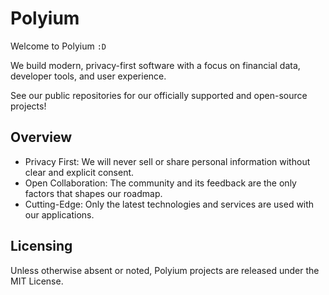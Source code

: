 # Polyium

Welcome to Polyium `:D`

We build modern, privacy-first software with a focus on financial data, developer tools, and user experience.

See our public repositories for our officially supported and open-source projects!

## Overview

- Privacy First: We will never sell or share personal information without clear and explicit consent.
- Open Collaboration: The community and its feedback are the only factors that shapes our roadmap.
- Cutting-Edge: Only the latest technologies and services are used with our applications.

## Licensing

Unless otherwise absent or noted, Polyium projects are released under the MIT License.
